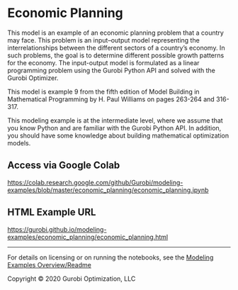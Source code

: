 # Economic Planning

This model is an example of an economic planning problem that a country may face. This problem is an input–output model 
representing the interrelationships between the different sectors of a country’s economy. In such problems, the goal 
is to determine different possible growth patterns for the economy. The input-output model is formulated as a linear 
programming problem using the Gurobi Python API and solved with the Gurobi Optimizer.

This model is example 9 from the fifth edition of Model Building in Mathematical Programming by H. Paul Williams on 
pages 263-264 and 316-317.

This modeling example is at the intermediate level, where we assume that you know Python and are familiar with the 
Gurobi Python API. In addition, you should have some knowledge about building mathematical optimization models.

## Access via Google Colab

https://colab.research.google.com/github/Gurobi/modeling-examples/blob/master/economic_planning/economic_planning.ipynb

## HTML Example URL

https://gurobi.github.io/modeling-examples/economic_planning/economic_planning.html


----
For details on licensing or on running the notebooks, see the [Modeling Examples Overview/Readme](https://github.com/Gurobi/modeling-examples/)

Copyright © 2020 Gurobi Optimization, LLC
